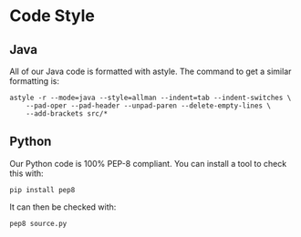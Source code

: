 Code Style
==========

Java
----

All of our Java code is formatted with astyle. The command to get a similar formatting is:

    astyle -r --mode=java --style=allman --indent=tab --indent-switches \
		--pad-oper --pad-header --unpad-paren --delete-empty-lines \
		--add-brackets src/*

Python
------

Our Python code is 100% PEP-8 compliant. You can install a tool to check this with:

    pip install pep8

It can then be checked with:

    pep8 source.py

